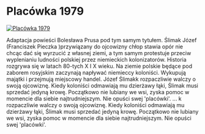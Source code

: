 Placówka 1979 
=============
[![Placówka 1979 ](http://vidos.pl/images/player.gif)](http://vidos.pl/placowka-1979)

 Adaptacja powieści Bolesława Prusa pod tym samym tytułem. Ślimak Józef (Franciszek Pieczka )przywiązany do ojcowizny chłop stawia opór nie chcąc dać się wyrzucić z własnej ziemi, a tym samym protestuje przeciw wyplenianiu ludności polskiej przez niemieckich kolonizatorów. Historia rozgrywa się w latach 80-tych X I X wieku. Na ziemie polskie będące pod zaborem rosyjskim zaczynają napływać niemieccy koloniści. Wykupują majątki i przejmują miejscowy handel. Józef Ślimakk rozpaczliwie walczy o swoją ojcowiznę. Kiedy koloniści odmawiają mu dzierżawy łąki, Ślimak musi sprzedać jedyną krowę. Początkowo nie lubiany we wsi, zyska pomoc w momencie dla siebie najtrudniejszym. Nie opuści swej 'placówki'.   ... k rozpaczliwie walczy o swoją ojcowiznę. Kiedy koloniści odmawiają mu dzierżawy łąki, Ślimak musi sprzedać jedyną krowę. Początkowo nie lubiany we wsi, zyska pomoc w momencie dla siebie najtrudniejszym. Nie opuści swej 'placówki'.
